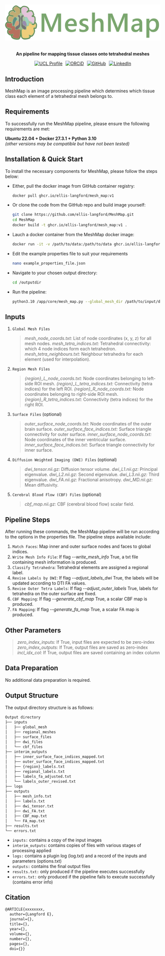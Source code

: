 <div align="center">
  <img src="./assets/mesh_map_logo.png" width="700">
  <br><br>
  <p align="center"><strong>An pipeline for mapping tissue classes onto tetrahedral meshes</strong></p>
</div>

<div align="center" style="display: flex; justify-content: center; gap: 10px; flex-wrap: wrap; margin-top: 10px;">
  <a href="https://profiles.ucl.ac.uk/101480-ellis-langford"><img src="https://custom-icon-badges.demolab.com/badge/UCL Profile-purple?logo=ucl" alt="UCL Profile"></a>
  <a href="https://orcid.org/0009-0006-1269-2632"><img src="https://img.shields.io/badge/ORCiD-green?logo=orcid&logoColor=white" alt="ORCiD"></a>
  <a href="https://github.com/ellis-langford"><img src="https://img.shields.io/badge/GitHub-%23121011.svg?logo=github&logoColor=white" alt="GitHub"></a>
  <a href="https://uk.linkedin.com/in/ellis-langford-8333441ab"><img src="https://custom-icon-badges.demolab.com/badge/LinkedIn-0A66C2?logo=linkedin-white&logoColor=fff" alt="LinkedIn"></a>
</div>

## Introduction

MeshMap is an image processing pipeline which determines which tissue class each element of a tetrahedral mesh belongs to.


## Requirements

To successfully run the MeshMap pipeline, please ensure the following requirements are met:

**Ubuntu 22.04 + Docker 27.3.1 + Python 3.10**<br>
*(other versions may be compatible but have not been tested)*


## Installation & Quick Start

To install the necessary components for MeshMap, please follow the steps below:

- Either, pull the docker image from GitHub container registry:

  ```bash
  docker pull ghcr.io/ellis-langford/mesh_map:v1
  ```

- Or clone the code from the GitHub repo and build image yourself:
  
  ```bash
  git clone https://github.com/ellis-langford/MeshMap.git
  cd MeshMap
  docker build -t ghcr.io/ellis-langford/mesh_map:v1 .
  ```
  
- Lauch a docker container from the MeshMap docker image:
  
  ```bash
  docker run -it -v /path/to/data:/path/to/data ghcr.io/ellis-langford/mesh_map:v1 bash
  ```

- Edit the example properties file to suit your requirements
  
  ```bash
  nano example_properties_file.json
  ```

- Navigate to your chosen output directory:
  
  ```bash
  cd /outputdir
  ```

- Run the pipeline:
  
  ```bash
  python3.10 /app/core/mesh_map.py --global_mesh_dir /path/to/input/dir --regional_mesh_dir /path/to/input/dir --props_fpath /path/to/properties/file

## Inputs
1. `Global Mesh Files`
   > *mesh_node_coords.txt:* List of node coordinates (x, y, z) for all mesh nodes.
   > *mesh_tetra_indices.txt:* Tetrahedral connectivity: which 4 node indices form each tetrahedron.
   > *mesh_tetra_neighbours.txt:* Neighbour tetrahedra for each element (used for interpolation).

2. `Region Mesh Files`
   > *{region}_L_node_coords.txt:* Node coordinates belonging to left-side ROI mesh.
   > *{region}_L_tetra_indices.txt:* Connectivity (tetra indices) for the left ROI.
   > *{region}_R_node_coords.txt:* Node coordinates belonging to right-side ROI mesh.
   > *{region}_R_tetra_indices.txt:* Connectivity (tetra indices) for the right ROI.

3. `Surface Files` (optional)
   > *outer_surface_node_coords.txt:* Node coordinates of the outer brain surface.
   > *outer_surface_face_indices.txt:* Surface triangle connectivity for outer surface.
   > *inner_surface_node_coords.txt:* Node coordinates of the inner ventricular surface.
   > *inner_surface_face_indices.txt:* Surface triangle connectivity for inner surface.

4. `Diffusion Weighted Imaging (DWI) Files` (optional)
   > *dwi_tensor.nii.gz:* Diffusion tensor volume.
   > *dwi_L1.nii.gz:* Principal eigenvalue.
   > *dwi_L2.nii.gz:* Second eigenvalue.
   > *dwi_L3.nii.gz:* Third eigenvalue.
   > *dwi_FA.nii.gz:* Fractional anisotropy.
   > *dwi_MD.nii.gz:* Mean diffusivity.

5. `Cerebral Blood Flow (CBF) Files` (optional)
   > *cbf_map.nii.gz:* CBF (cerebral blood flow) scalar field.


## Pipeline Steps

After running these commands, the MeshMap pipeline will be run according to the options in the properties file. The pipeline steps available include:

1. `Match Faces`: Map inner and outer surface nodes and faces to global indices.
2. `Write Mesh Info File`: If flag *--write_mesh_info* True, a txt file containing mesh information is produced.
3. `Classify Tetrahedra`: Tetrahedral elements are assigned a regional label.
4. `Revise Labels by DWI`: If flag *--adjust_labels_dwi* True, the labels will be updated according to DTI FA values.
5. `Revise Outer Tetra Labels`: If flag *--adjust_outer_labels* True, labels for tetrahedra on the outer surface are fixed.
6. `CBF Mapping`: If flag *--generate_cbf_map* True, a scalar CBF map is produced.
7. `FA Mapping`: If flag *--generate_fa_map* True, a scalar FA map is produced.

## Other Parameters
   > *zero_index_inputs:* If True, input files are expected to be zero-index
   > *zero_index_outputs:* If True, output files are saved as zero-index
   > *incl_idx_col:* If True, output files are saved containing an index column

## Data Preparation

No additional data preparation is required.


## Output Structure

The output directory structure is as follows:

```
Output directory
├── inputs
│   ├── global_mesh
│   ├── regional_meshes
│   ├── surface_files
│   ├── dwi_files
│   └── cbf_files
├── interim_outputs
│   ├── inner_surface_face_indices_mapped.txt
│   ├── outer_surface_face_indices_mapped.txt
│   ├── {region}_labels.txt
│   ├── regional_labels.txt
│   ├── labels_fa_adjusted.txt
│   └── labels_outer_revised.txt
├── logs
├── outputs
│   ├── mesh_info.txt
│   ├── labels.txt
│   ├── dwi_tensor.txt
│   ├── dwi_FA.txt
│   ├── CBF_map.txt
│   └── FA_map.txt
├── results.txt
└── errors.txt
```
- `inputs:` contains a copy of the input images
- `interim_outputs`: contains copies of files with various stages of processing applied
- `logs:` contains a plugin log (log.txt) and a record of the inputs and parameters (options.txt)
- `outputs:` contains the final output files
- `results.txt:` only produced if the pipeline executes successfully
- `errors.txt:` only produced if the pipeline fails to execute successfully (contains error info)


## Citation

```
@ARTICLE{xxxxxxxx,
  author={Langford E},
  journal={}, 
  title={}, 
  year={},
  volume={},
  number={},
  pages={},
  doi={}}
```
